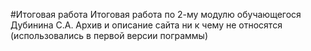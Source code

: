#Итоговая работа
Итоговая работа по 2-му модулю обучающегося Дубинина С.А.
Архив и описание сайта ни к чему не относятся (использовались в первой версии пограммы)
